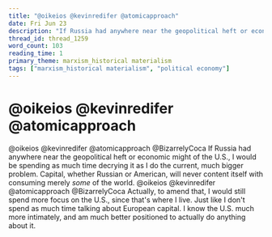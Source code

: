 ```yaml
---
title: "@oikeios @kevinredifer @atomicapproach"
date: Fri Jun 23
description: "If Russia had anywhere near the geopolitical heft or economic might of the U.S., I would be spending as much time decrying it as I do the current, much bigger..."
thread_id: thread_1259
word_count: 103
reading_time: 1
primary_theme: marxism_historical materialism
tags: ["marxism_historical materialism", "political economy"]
---
```


# @oikeios @kevinredifer @atomicapproach

@oikeios @kevinredifer @atomicapproach @BizarrelyCoca If Russia had anywhere near the geopolitical heft or economic might of the U.S., I would be spending as much time decrying it as I do the current, much bigger problem. Capital, whether Russian or American, will never content itself with consuming merely *some* of the world. @oikeios @kevinredifer @atomicapproach @BizarrelyCoca Actually, to amend that, I would still spend more focus on the U.S., since that's where I live. Just like I don't spend as much time talking about European capital. I know the U.S. much more intimately, and am much better positioned to actually do anything about it.